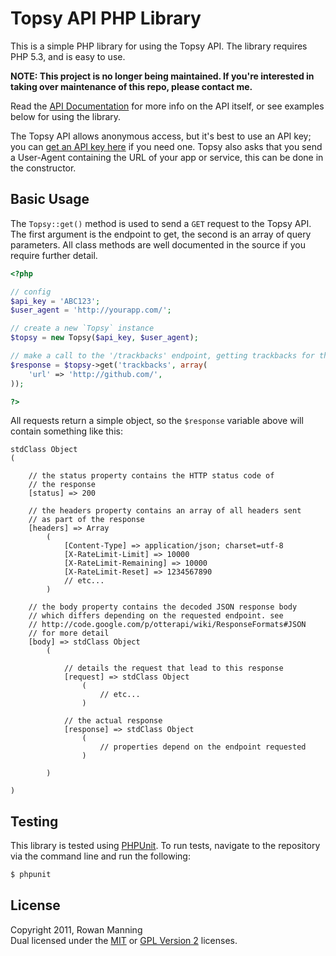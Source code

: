 # Topsy API PHP Library #

This is a simple PHP library for using the Topsy API. The library requires PHP 5.3, and is easy to use.

**NOTE: This project is no longer being maintained. If you're interested in taking over maintenance of this repo, please contact me.**

Read the [API Documentation](http://code.google.com/p/otterapi/wiki/Resources) for more info on the API itself, or see examples below for using the library.

The Topsy API allows anonymous access, but it's best to use an API key; you can [get an API key here](http://manage.topsy.com/app/) if you need one. Topsy also asks that you send a User-Agent containing the URL of your app or service, this can be done in the constructor.


## Basic Usage ##

The `Topsy::get()` method is used to send a `GET` request to the Topsy API. The first argument is the endpoint to get, the second is an array of query parameters. All class methods are well documented in the source if you require further detail.

```php
<?php

// config
$api_key = 'ABC123';
$user_agent = 'http://yourapp.com/';

// create a new `Topsy` instance
$topsy = new Topsy($api_key, $user_agent);

// make a call to the '/trackbacks' endpoint, getting trackbacks for the GitHub website
$response = $topsy->get('trackbacks', array(
	'url' => 'http://github.com/',
));

?>
```

All requests return a simple object, so the `$response` variable above will contain something like this:

```
stdClass Object
(
	
	// the status property contains the HTTP status code of
	// the response
	[status] => 200
	
	// the headers property contains an array of all headers sent
	// as part of the response
	[headers] => Array
		(
			[Content-Type] => application/json; charset=utf-8
			[X-RateLimit-Limit] => 10000
			[X-RateLimit-Remaining] => 10000
			[X-RateLimit-Reset] => 1234567890
			// etc...
		)
	
	// the body property contains the decoded JSON response body
	// which differs depending on the requested endpoint. see
	// http://code.google.com/p/otterapi/wiki/ResponseFormats#JSON
	// for more detail
	[body] => stdClass Object
		(
			
			// details the request that lead to this response
			[request] => stdClass Object
				(
					// etc...
				)
			
			// the actual response
			[response] => stdClass Object
				(
					// properties depend on the endpoint requested
				)

		)

)
```


## Testing ##

This library is tested using [PHPUnit](https://github.com/sebastianbergmann/phpunit). To run tests, navigate to the repository via the command line and run the following:

```sh
$ phpunit
```


## License ##

Copyright 2011, Rowan Manning  
Dual licensed under the [MIT](http://opensource.org/licenses/mit-license.php) or [GPL Version 2](http://opensource.org/licenses/gpl-2.0.php) licenses.
